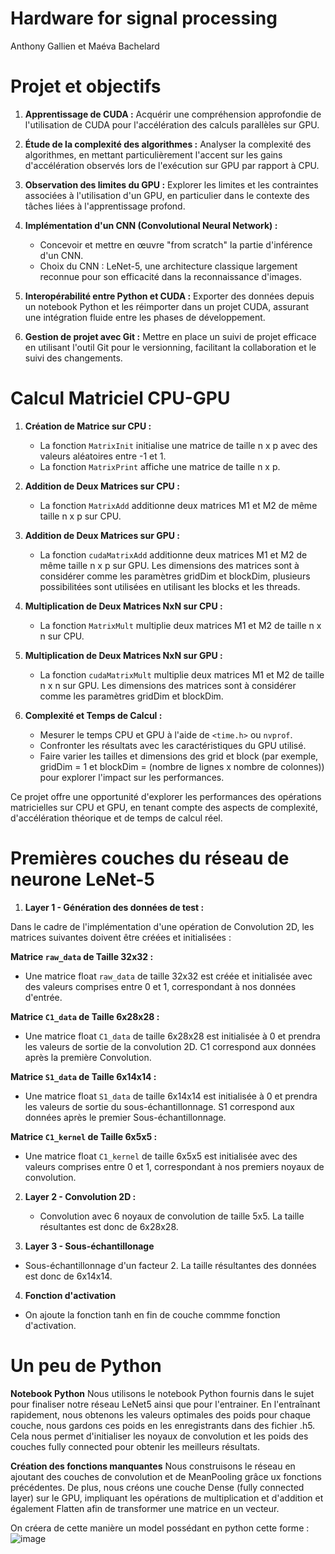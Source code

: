 # Hardware for signal processing
Anthony Gallien et Maéva Bachelard


# Projet et objectifs

1. **Apprentissage de CUDA :** Acquérir une compréhension approfondie de l'utilisation de CUDA pour l'accélération des calculs parallèles sur GPU.

2. **Étude de la complexité des algorithmes :** Analyser la complexité des algorithmes, en mettant particulièrement l'accent sur les gains d'accélération observés lors de l'exécution sur GPU par rapport à CPU.

3. **Observation des limites du GPU :** Explorer les limites et les contraintes associées à l'utilisation d'un GPU, en particulier dans le contexte des tâches liées à l'apprentissage profond.

4. **Implémentation d'un CNN (Convolutional Neural Network) :**
   - Concevoir et mettre en œuvre "from scratch" la partie d'inférence d'un CNN.
   - Choix du CNN : LeNet-5, une architecture classique largement reconnue pour son efficacité dans la reconnaissance d'images.

5. **Interopérabilité entre Python et CUDA :** Exporter des données depuis un notebook Python et les réimporter dans un projet CUDA, assurant une intégration fluide entre les phases de développement.

6. **Gestion de projet avec Git :** Mettre en place un suivi de projet efficace en utilisant l'outil Git pour le versionning, facilitant la collaboration et le suivi des changements.


# Calcul Matriciel CPU-GPU

1. **Création de Matrice sur CPU :**
   - La fonction `MatrixInit` initialise une matrice de taille n x p avec des valeurs aléatoires entre -1 et 1.
   - La fonction `MatrixPrint` affiche une matrice de taille n x p.
   
2. **Addition de Deux Matrices sur CPU :**
   - La fonction `MatrixAdd` additionne deux matrices M1 et M2 de même taille n x p sur CPU.

3. **Addition de Deux Matrices sur GPU :**
   - La fonction `cudaMatrixAdd` additionne deux matrices M1 et M2 de même taille n x p sur GPU. Les dimensions des matrices sont à considérer comme les paramètres gridDim et blockDim, plusieurs possibilitées sont utilisées en utilisant les blocks et les threads.

4. **Multiplication de Deux Matrices NxN sur CPU :**
   - La fonction `MatrixMult` multiplie deux matrices M1 et M2 de taille n x n sur CPU.

5. **Multiplication de Deux Matrices NxN sur GPU :**
   - La fonction `cudaMatrixMult` multiplie deux matrices M1 et M2 de taille n x n sur GPU. Les dimensions des matrices sont à considérer comme les paramètres gridDim et blockDim.

6. **Complexité et Temps de Calcul :**
   - Mesurer le temps CPU et GPU à l'aide de `<time.h>` ou `nvprof`.
   - Confronter les résultats avec les caractéristiques du GPU utilisé.
   - Faire varier les tailles et dimensions des grid et block (par exemple, gridDim = 1 et blockDim = (nombre de lignes x nombre de colonnes)) pour explorer l'impact sur les performances.

Ce projet offre une opportunité d'explorer les performances des opérations matricielles sur CPU et GPU, en tenant compte des aspects de complexité, d'accélération théorique et de temps de calcul réel.


# Premières couches du réseau de neurone LeNet-5

1. **Layer 1 - Génération des données de test :**

Dans le cadre de l'implémentation d'une opération de Convolution 2D, les matrices suivantes doivent être créées et initialisées :

**Matrice `raw_data` de Taille 32x32 :**
   - Une matrice float `raw_data` de taille 32x32 est créée et initialisée avec des valeurs comprises entre 0 et 1, correspondant à nos données d'entrée.

**Matrice `C1_data` de Taille 6x28x28 :**
   - Une matrice float `C1_data` de taille 6x28x28 est initialisée à 0 et prendra les valeurs de sortie de la convolution 2D. C1 correspond aux données après la première Convolution.

**Matrice `S1_data` de Taille 6x14x14 :**
   - Une matrice float `S1_data` de taille 6x14x14 est initialisée à 0 et prendra les valeurs de sortie du sous-échantillonnage. S1 correspond aux données après le premier Sous-échantillonnage.

**Matrice `C1_kernel` de Taille 6x5x5 :**
   - Une matrice float `C1_kernel` de taille 6x5x5 est initialisée avec des valeurs comprises entre 0 et 1, correspondant à nos premiers noyaux de convolution.

2. **Layer 2 - Convolution 2D :**
   - Convolution avec 6 noyaux de convolution de taille 5x5. La taille résultantes est donc de 6x28x28.

3. **Layer 3 - Sous-échantillonage**
- Sous-échantillonnage d'un facteur 2. La taille résultantes des données est donc de 6x14x14.

4. **Fonction d'activation**
- On ajoute la fonction tanh en fin de couche commme fonction d'activation.


# Un peu de Python


**Notebook Python**
Nous utilisons le notebook Python fournis dans le sujet pour finaliser notre réseau LeNet5 ainsi que pour l'entrainer. En l'entraînant rapidement, nous obtenons les valeurs optimales des poids pour chaque couche, nous gardons ces poids en les enregistrants dans des fichier .h5. Cela nous permet d'initialiser les noyaux de convolution et les poids des couches fully connected pour obtenir les meilleurs résultats.

**Création des fonctions manquantes**
Nous construisons le réseau en ajoutant des couches de convolution et de MeanPooling grâce ux fonctions précédentes. De plus, nous créons une couche Dense (fully connected layer) sur le GPU, impliquant les opérations de multiplication et d'addition et également Flatten afin de transformer une matrice en un vecteur.

  On créera de cette manière un model possédant en python cette forme :
  ![image](https://github.com/Anthaudio/Hardware_for_signal_processing/assets/117726167/c9e11a60-f12a-40d9-8480-d8e12847a8d0)




